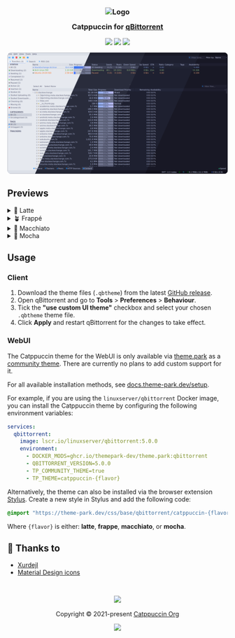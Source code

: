 <h3 align="center">
	<img src="https://raw.githubusercontent.com/catppuccin/catppuccin/main/assets/logos/exports/1544x1544_circle.png" width="100" alt="Logo"/><br/>
	<img src="https://raw.githubusercontent.com/catppuccin/catppuccin/main/assets/misc/transparent.png" height="30" width="0px"/>
	Catppuccin for <a href="https://github.com/qbittorrent/qBittorrent">qBittorrent</a>
	<img src="https://raw.githubusercontent.com/catppuccin/catppuccin/main/assets/misc/transparent.png" height="30" width="0px"/>
</h3>

<p align="center">
	<a href="https://github.com/catppuccin/qbittorrent/stargazers"><img src="https://img.shields.io/github/stars/catppuccin/qbittorrent?colorA=363a4f&colorB=b7bdf8&style=for-the-badge"></a>
	<a href="https://github.com/catppuccin/qbittorrent/issues"><img src="https://img.shields.io/github/issues/catppuccin/qbittorrent?colorA=363a4f&colorB=f5a97f&style=for-the-badge"></a>
	<a href="https://github.com/catppuccin/qbittorrent/contributors"><img src="https://img.shields.io/github/contributors/catppuccin/qbittorrent?colorA=363a4f&colorB=a6da95&style=for-the-badge"></a>
</p>

<p align="center">
	<img src="assets/preview.webp"/>
</p>

## Previews

<details>
<summary>🌻 Latte</summary>
<img src="assets/latte.webp"/>
</details>
<details>
<summary>🪴 Frappé</summary>
<img src="assets/frappe.webp"/>
</details>
<details>
<summary>🌺 Macchiato</summary>
<img src="assets/macchiato.webp"/>
</details>
<details>
<summary>🌿 Mocha</summary>
<img src="assets/mocha.webp"/>
</details>

## Usage

### Client

1. Download the theme files (`.qbtheme`) from the latest [GitHub release](https://github.com/catppuccin/qbittorrent/releases/latest).
2. Open qBittorrent and go to **Tools** > **Preferences** > **Behaviour**.
3. Tick the **"use custom UI theme"** checkbox and select your chosen `.qbtheme` theme file.
4. Click **Apply** and restart qBittorrent for the changes to take effect.

### WebUI

The Catppuccin theme for the WebUI is only available via
[theme.park](https://docs.theme-park.dev/themes/qbittorrent/) as a
[community theme](https://docs.theme-park.dev/community-themes/catppuccin/).
There are currently no plans to add custom support for it. 

For all available installation methods, see
[docs.theme-park.dev/setup](https://docs.theme-park.dev/setup/).

For example, if you are using the `linuxserver/qbittorrent` Docker image, you
can install the Catppuccin theme by configuring the following environment
variables:

```yaml
services:
  qbittorrent:
    image: lscr.io/linuxserver/qbittorrent:5.0.0
    environment:
      - DOCKER_MODS=ghcr.io/themepark-dev/theme.park:qbittorrent
      - QBITTORRENT_VERSION=5.0.0
      - TP_COMMUNITY_THEME=true
      - TP_THEME=catppuccin-{flavor}
```

Alternatively, the theme can also be installed via the browser extension
[Stylus](https://add0n.com/stylus.html). Create a new style in Stylus and add
the following code:

```css
@import "https://theme-park.dev/css/base/qbittorrent/catppuccin-{flavor}.css";
```

Where `{flavor}` is either: **latte**, **frappe**, **macchiato**, or **mocha**.

## 💝 Thanks to

- [Xurdejl](https://github.com/Xurdejl)
- [Material Design icons](https://github.com/google/material-design-icons)

&nbsp;

<p align="center">
	<img src="https://raw.githubusercontent.com/catppuccin/catppuccin/main/assets/footers/gray0_ctp_on_line.svg?sanitize=true" />
</p>

<p align="center">
	Copyright &copy; 2021-present <a href="https://github.com/catppuccin" target="_blank">Catppuccin Org</a>
</p>

<p align="center">
	<a href="https://github.com/catppuccin/catppuccin/blob/main/LICENSE"><img src="https://img.shields.io/static/v1.svg?style=for-the-badge&label=License&message=MIT&logoColor=d9e0ee&colorA=363a4f&colorB=b7bdf8"/></a>
</p>
